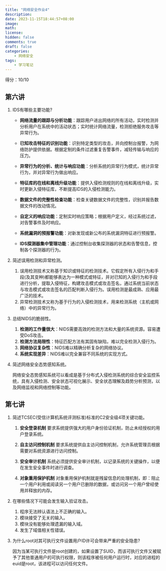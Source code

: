 ```yaml
---
title: "网络安全作业4"
description: 
date: 2023-11-15T18:44:57+08:00
image: 
math: 
license: 
hidden: false
comments: true
draft: false
categories:
    - 网络安全
tags:
    - 学习笔记
---
```


得分：10/10

## 第六讲
1. IDS有哪些主要功能?

	- **网络流量的跟踪与分析功能**：跟踪用户进出网络的所有活动，实时检测并分析用户在系统中的活动状态；实时统计网络流量，检测拒绝服务攻击等异常行为。
	
	- **已知攻击特征的识别功能**：识别特定类型的攻击，并向控制台报警，为网络防护提供依据。根据定制的条件过滤重复告警事件，减轻传输与响应的压力。
	
	- **异常行为的分析、统计与响应功能**：分析系统的异常行为模式，统计异常行为，并对异常行为做出响应。
	
	- **特征库的在线和离线升级功能**：提供入侵检测规则的在线和离线升级，实时更新入侵特征库，不断提高IDS的入侵检测能力。
	
	- **数据文件的完整性检查功能**：检查关键数据文件的完整性，识别并报告数据文件的改动情况。
	
	- **自定义的响应功能**：定制实时响应策略；根据用户定义，经过系统过滤，对告警事件及时响应。
	
	- **系统漏洞的预报警功能**：对新发现或新公布的系统漏洞特征进行预报警。
	
	- **IDS探测器集中管理功能**：通过控制台收集探测器的状态和告警信息，控制各个探测器的行为。

2. 简述误用检测和异常检测。

	1. 误用检测技术又称基于知识或特征的检测技术。它假定所有入侵行为和手段(及其变种)都能够表达为一种模式或特征，并对已知的入侵行为和手段进行分析，提取入侵特征，构建攻击模式或攻击签名，通过系统当前状态与攻击模式或攻击签名的匹配判断入侵行为。误用检测是最成熟、应用最广泛的技术。
	2. 异常检测技术又称为基于行为的入侵检测技术，用来检测系统（主机或网络）中的异常行为。

3. 总结NIDS的脆弱性。

	1. **检测的工作量很大**：NIDS需要高效的检测方法和大量的系统资源。容易遭受DoS攻击。
	2. **检测方法局限性**：特征匹配方法有其固有缺陷，难以完全检测入侵行为。
	3. **网络协议复杂性**：NIDS难以精确分析复杂的网络协议。
	4. **系统实现差异**：NIDS难以完全兼容不同系统的实现方式。

4. 简述网络安全态势感知系统。

	网络安全态势感知系统可以看成是基于分布式入侵检测系统的综合安全监控系统，具有入侵检测、安全状态可视化展示、安全状态理解及趋势分析预测，以及网络监视和网络控制等功能。


## 第七讲
1. 简述TCSEC(受信计算机系统评测标准)标准的C2安全级4项关键功能。
	1. **安全登录机制**
		要求系统提供强大的用户身份验证机制，防止未经授权的用户登录系统。
		
	2. **自主访问控制机制**
		要求系统提供自主访问控制机制，允许系统管理员根据需要对系统资源进行访问控制。
		
	3. **安全审计机制**
		系统必须提供安全审计机制，以记录系统的关键操作，以便在发生安全事件时进行调查。
		
	4. **对象重用保护机制**
		对象重用保护机制就是残留信息的处理机制，即：阻止一个用户利用或阅读另一个用户已删除的数据，或访问另一个用户曾经使用并释放的内存。


2. 在哪些情况下可能会发生输入验证攻击。

	1. 程序无法辨认语法上不正确的输入。
	2. 模块接受了无关的输入。
	3. 模块没有能够处理遗漏的输入域。
	4. 发生了域值相关性错误。

3. 为什么root对其可执行文件设置用户ID许可会带来严重的安全隐患?
	
	因为当某可执行文件是root创建的，如果设置了SUID，而该可执行文件又被赋予了其他普通用户的可执行权限，则该程序被任何用户运行时，对应的进程的euid是root，该进程可以访问任何文件。